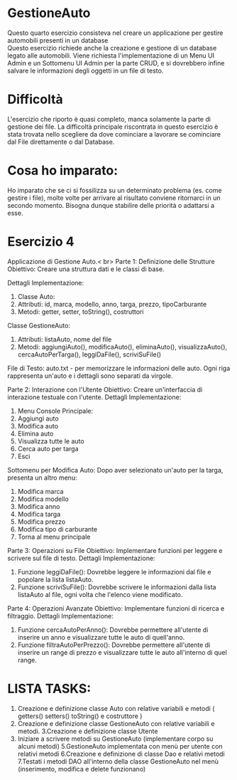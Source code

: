 # GestioneAuto
Questo quarto esercizio consisteva nel creare un applicazione per gestire automobili presenti in un database<br />
Questo esercizio richiede anche la creazione e gestione di un database legato alle automobili.
Viene richiesta l'implementazione di un Menu UI Admin e un Sottomenu UI Admin per la parte CRUD, e si dovrebbero infine salvare le informazioni degli oggetti in un file di testo.

# Difficoltà
L'esercizio che riporto è quasi completo, manca solamente la parte di gestione dei file.
La difficoltà principale riscontrata in questo esercizio è stata trovata nello scegliere da dove cominciare a lavorare se cominciare dal File direttamente o dal Database.

# Cosa ho imparato:
Ho imparato che se ci si fossilizza su un determinato problema (es. come gestire i file), molte volte per arrivare al risultato conviene ritornarci in un secondo momento. Bisogna dunque stabilire delle priorità o adattarsi a esse.

# Esercizio 4

Applicazione di Gestione Auto.< br\>
Parte 1: Definizione delle Strutture
Obiettivo: Creare una struttura dati e le classi di base.

Dettagli Implementazione:
1. Classe Auto:
2. Attributi: id, marca, modello, anno, targa, prezzo, tipoCarburante
3. Metodi: getter, setter, toString(), costruttori

Classe GestioneAuto:
1. Attributi: listaAuto, nome del file
2. Metodi: aggiungiAuto(), modificaAuto(), eliminaAuto(), visualizzaAuto(), cercaAutoPerTarga(), leggiDaFile(), scriviSuFile()

File di Testo: auto.txt - per memorizzare le informazioni delle auto. Ogni riga rappresenta un'auto e i dettagli sono separati da virgole.

Parte 2: Interazione con l'Utente
Obiettivo: Creare un'interfaccia di interazione testuale con l'utente.
Dettagli Implementazione:
1. Menu Console Principale:
2. Aggiungi auto
3. Modifica auto
4. Elimina auto
5. Visualizza tutte le auto
6. Cerca auto per targa
7. Esci

Sottomenu per Modifica Auto: Dopo aver selezionato un'auto per la targa, presenta un altro menu:
1. Modifica marca
2. Modifica modello
3. Modifica anno
4. Modifica targa
5. Modifica prezzo
6. Modifica tipo di carburante
7. Torna al menu principale

Parte 3: Operazioni su File
Obiettivo: Implementare funzioni per leggere e scrivere sul file di testo.
Dettagli Implementazione:
1. Funzione leggiDaFile(): Dovrebbe leggere le informazioni dal file e popolare la lista listaAuto.
2. Funzione scriviSuFile(): Dovrebbe scrivere le informazioni dalla lista listaAuto al file, ogni volta che l'elenco viene modificato.

Parte 4: Operazioni Avanzate
Obiettivo: Implementare funzioni di ricerca e filtraggio.
Dettagli Implementazione:
1. Funzione cercaAutoPerAnno(): Dovrebbe permettere all'utente di inserire un anno e visualizzare tutte le auto di quell'anno.
2. Funzione filtraAutoPerPrezzo(): Dovrebbe permettere all'utente di inserire un range di prezzo e visualizzare tutte le auto all'interno di quel range.

# LISTA TASKS:

1. Creazione e definizione classe Auto con relative variabili e metodi ( getters() setters() toString() e costruttore )
2. Creazione e definizione classe GestioneAuto con relative variabili e metodi.
3.Creazione e definizione classe Utente
4. Iniziare a scrivere metodi su GestioneAuto (implementare corpo su alcuni metodi)
5.GestioneAuto implementata con menù per utente con relativi metodi
6.Creazione e definizione di classe Dao e relativi metodi
7.Testati i metodi DAO all'interno della classe GestioneAuto nel menù (inserimento, modifica e delete funzionano)

